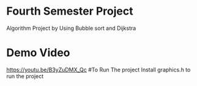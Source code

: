 # Fourth Semester Project
Algorithm Project by Using Bubble sort and Dijkstra
# Demo Video
https://youtu.be/B3yZuDMX_Qc
#To Run The project
Install graphics.h to run the project
